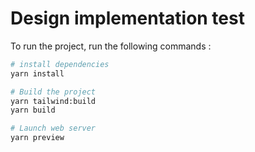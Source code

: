 # Design implementation test

To run the project, run the following commands :

```bash
# install dependencies
yarn install

# Build the project
yarn tailwind:build
yarn build

# Launch web server
yarn preview
```
